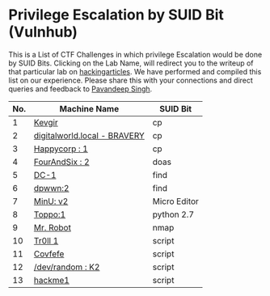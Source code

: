 # Privilege Escalation by SUID Bit (Vulnhub)

This is a List of CTF Challenges in which privilege Escalation would be done by SUID Bits. Clicking on the Lab Name, will redirect you to the writeup of that particular lab on [hackingarticles](https://www.hackingarticles.in). We have performed and compiled this list on our experience. Please share this with your connections and direct queries and feedback to [Pavandeep Singh](https://www.linkedin.com/in/pavan2318).

|No.| Machine Name                 |SUID Bit|
|-------|------------------------------|-------|
|1|[Kevgir](https://www.hackingarticles.in/hack-kevgir-vm-ctf-challenge/)|cp|
|2|[digitalworld.local - BRAVERY](https://www.hackingarticles.in/digitalworld-local-bravery-vulnhub-walkthrough/)|cp|
|3|[Happycorp : 1](https://www.hackingarticles.in/happycorp1-vulnhub-walkthrough/)|cp|
|4|[FourAndSix : 2](https://www.hackingarticles.in/fourandsix-2-vulnhub-walkthrough/)|doas|
|5|[DC-1](https://www.hackingarticles.in/dc-1-vulnhub-walkthrough/)|find|
|6|[dpwwn:2](https://www.hackingarticles.in/dpwwn2-vulnhub-walkthrough/)|find|
|7|[MinU: v2](https://www.hackingarticles.in/minu-v2-vulnhub-walkthrough/)|Micro Editor|
|8|[Toppo:1](https://www.hackingarticles.in/hack-the-toppo1-vm-ctf-challenges/)|python 2.7|
|9|[Mr. Robot](https://www.hackingarticles.in/hack-mr-robot-vm-ctf-challenge/)|nmap|
|10|[Tr0ll 1](https://www.hackingarticles.in/hack-the-troll-1-vm-boot-to-root/)|script|
|11|[Covfefe](https://www.hackingarticles.in/hack-covfefe-vm-ctf-challenge/)|script|
|12|[/dev/random : K2](https://www.hackingarticles.in/hack-the-dev-random-k2-vm-boot2root-challenge/)|script|
|13|[hackme1](https://www.hackingarticles.in/hackme-1-vulnhub-walkthrough/)|script|
